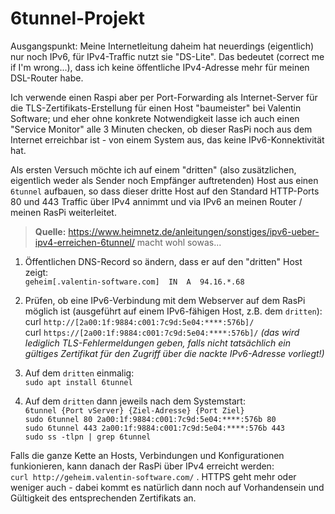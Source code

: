 # 6tunnel-Projekt

Ausgangspunkt: Meine Internetleitung daheim hat neuerdings (eigentlich) nur noch IPv6, für IPv4-Traffic nutzt sie "DS-Lite". Das bedeutet (correct me if I'm wrong...), dass ich keine öffentliche IPv4-Adresse mehr für meinen DSL-Router habe.

Ich verwende einen Raspi aber per Port-Forwarding als Internet-Server für die TLS-Zertifikats-Erstellung für einen Host "baumeister" bei Valentin Software; und eher ohne konkrete Notwendigkeit lasse ich auch einen "Service Monitor" alle 3 Minuten checken, ob dieser RasPi noch aus dem Internet erreichbar ist - von einem System aus, das keine IPv6-Konnektivität hat.

Als ersten Versuch möchte ich auf einem "dritten" (also zusätzlichen, eigentlich weder als Sender noch Empfänger auftretenden) Host aus einen `6tunnel` aufbauen, so dass dieser dritte Host auf den Standard HTTP-Ports 80 und 443 Traffic über IPv4 annimmt und via IPv6 an meinen Router / meinen RasPi weiterleitet.

> **Quelle:**
> https://www.heimnetz.de/anleitungen/sonstiges/ipv6-ueber-ipv4-erreichen-6tunnel/ macht wohl sowas...

1. Öffentlichen DNS-Record so ändern, dass er auf den "dritten" Host zeigt: <br> `geheim[.valentin-software.com]  IN  A  94.16.*.68`

2. Prüfen, ob eine IPv6-Verbindung mit dem Webserver auf dem RasPi möglich ist (ausgeführt auf einem IPv6-fähigen Host, z.B. dem `dritten`): <br>curl `http://[2a00:1f:9884:c001:7c9d:5e04:****:576b]/` <br> curl `https://[2a00:1f:9884:c001:7c9d:5e04:****:576b]/` *(das wird lediglich TLS-Fehlermeldungen geben, falls nicht tatsächlich ein gültiges Zertifikat für den Zugriff über die nackte IPv6-Adresse vorliegt!)*

3. Auf dem `dritten` einmalig: <br> `sudo apt install 6tunnel`

4. Auf dem `dritten` dann jeweils nach dem Systemstart: <br> `6tunnel {Port vServer} {Ziel-Adresse} {Port Ziel}` <br> `sudo 6tunnel 80 2a00:1f:9884:c001:7c9d:5e04:****:576b 80` <br> `sudo 6tunnel 443 2a00:1f:9884:c001:7c9d:5e04:****:576b 443` <br> `sudo ss -tlpn | grep 6tunnel`

Falls die ganze Kette an Hosts, Verbindungen und Konfigurationen funkionieren, kann danach der RasPi über IPv4 erreicht werden: <br>`curl http://geheim.valentin-software.com/` . HTTPS geht mehr oder weniger auch - dabei kommt es natürlich dann noch auf Vorhandensein und Gültigkeit des entsprechenden Zertifikats an.
